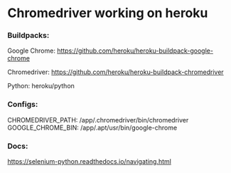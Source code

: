 # Chromedriver working on heroku

### Buildpacks:

Google Chrome:
https://github.com/heroku/heroku-buildpack-google-chrome

Chromedriver:
https://github.com/heroku/heroku-buildpack-chromedriver

Python:
heroku/python

### Configs:

CHROMEDRIVER_PATH: /app/.chromedriver/bin/chromedriver
GOOGLE_CHROME_BIN: /app/.apt/usr/bin/google-chrome

### Docs:
https://selenium-python.readthedocs.io/navigating.html
